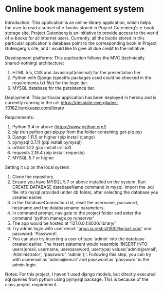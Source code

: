 # Online book management system

Introduction:
This application is an online library application, which helps the user to read a subset of e-books stored in Project Gutenberg's e-book storage site. Project Gutenberg is an initiative to provide access to the world of e-books for all internet users. Currently, all the books stored in this particular application's database point to the corresponding book in Project Gutengerg's site, and I would like to give all due credit to the initiative.


Development platforms:
This application follows the MVC (technically shared-nothing) architecture:
1. HTML 5.5, CSS and Javascript(minimal) for the presentation tier.
2. Python with Django (specific packages used could be checked in the requirements.txt file) for the logic tier.
3. MYSQL database for the persistence tier.


Deployment:
This particular application has been deployed in heroku and is currently running in the url: https://desolate-everglades-70182.herokuapp.com/library


Requirements:
1. Python 3.4 or above (https://www.python.org/)
2. pip (run python get-pip.py from the folder containing get-pip.py)
3. Django 1.11.5 or higher (pip install django)
4. pymysql 0.7.11 (pip install pymysql)
5. urllib3 1.22 (pip install urllib3)
6. requests 2.18.4 (pip install requests)
7. MYSQL 5.7 or higher


Setting it up on the local system:
1. Clone the repository
2. Ensure you have MYSQL 5.7 or above installed on the system. Run CREATE DATABASE databaseName command in mysql. Import the .sql file into mysql provided under db folder, after selecting the database you created earlier.
3. In the DatabaseConnection.txt, reset the username, password, hostname and the databasename parameters.
4. In command prompt, navigate to the project folder and enter the command 'python manage.py runserver'
5. The app would be hosted at '127.0.0.1:8000/library/'
6. Try admin login with user email: 'arjun.sureshn2000@gmail.com' and password: 'Password'. 
7. You can also try inserting a user of type 'admin' into the database created earlier. The insert statement would resemble 'INSERT INTO users(email, username, userpassword, usertype) values('admin@email', 'Administrator', 'password', 'admin');'. Following this step, you can try with useremail as 'admin@email' and password as 'password' in the admin login.


Notes:
For this project, I haven't used django models, but directly executed sql queries from python using pymysql package. This is because of the class project requirement.
